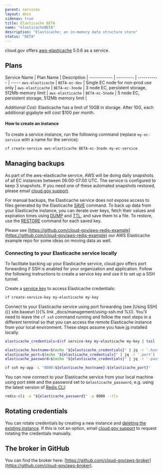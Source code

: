 ```yaml
---
parent: services
layout: docs
sidenav: true
title: Elasticache BETA
name: "elasticacheBETA"
description: "Elasticache: an in-memory data structure store"
status: "BETA"
---
```


cloud.gov offers [aws-elasticache](https://aws.amazon.com/elasticache/) 5.0.6 as a service.

## Plans

Service Name | Plan Name | Description |
------------ | --------- | ----------- | -----
`aws-elasticache` | `BETA-ec-dev` | Single EC node for non-prod use only |
`aws-elasticache` | `BETA-ec-3node` | 3 node EC, persistent storage, 512Mb memory limit |
`aws-elasticache` | `BETA-ec-5node` | 5 node EC, persistent storage, 512Mb memory limit |

*Additional Cost:* Elasticache has a limit of 10GB in storage. After 10G, each additional gigabyte will cost $100 per month.



#### How to create an instance

To create a service instance, run the following command (replace `my-ec-service` with a name for the service):

```sh
cf create-service aws-elasticache BETA-ec-3node my-ec-service
```

## Managing backups

As part of the aws-elasticache service, AWS will be doing daily snapshots of all EC instances between 06:00-07:00 UTC.  The service is configured to keep 3 snapshots.  If you need one of these automated snapshots restored, please email [cloud.gov support](mailto:support@cloud.gov).

For manual backups, the Elasticache service does not expose access to files generated by the Elasticache [SAVE](https://redis.io/commands/save) command. To back up data from your Elasticache instance, you can iterate over keys, fetch their values and expiration times using [DUMP](https://redis.io/commands/dump) and [TTL](https://redis.io/commands/ttl), and save them to a file. To restore, use the [RESTORE](https://redis.io/commands/restore) command for each saved key.

Please see [https://github.com/cloud-gov/aws-redis-example](https://github.com/cloud-gov/aws-redis-example) our AWS Elasticache example repo for some ideas on moving data as well.

### Connecting to your Elasticache service locally

To facilitate backing up your Elasticache service, cloud.gov offers port forwarding if
SSH is enabled for your organization and application. Follow the following
instructions to create a service key and use it to set up a SSH tunnel.

Create a [service key](https://docs.cloudfoundry.org/devguide/services/service-keys.html)
to access Elasticache credentials:

```sh
cf create-service-key my-elasticache my-key
```

Connect to your Elasticache service using port forwarding (see [Using SSH]({{ site.baseurl }}{% link _docs/management/using-ssh.md %})). You'll need to
leave the `cf ssh` command running
and follow the next steps in a different terminal so that you can access the
remote Elasticache instance from your local environment. These steps assume you have [jq](https://stedolan.github.io/jq/) installed locally.

```sh
elasticache_credentials=$(cf service-key my-elasticache my-key | tail -n +3)

elasticache_hostname=$(echo "${elasticache_credentials}" | jq -r '.hostname')
elasticache_port=$(echo "${elasticache_credentials}" | jq -r '.port')
elasticache_password=$(echo "${elasticache_credentials}" | jq -r '.password')

cf ssh my-app -L "8000:${elasticache_hostname}:${elasticache_port}"
```

You can now connect to your Elasticache service from your local machine using port `8000` and the password set to `$elasticache_password`, e.g. using the latest version of [Redis CLI](https://redis.io/topics/rediscli):

```sh
redis-cli -a "${elasticache_password}" -p 8000 --tls
```

## Rotating credentials

You can rotate credentials by creating a new instance and [deleting the existing instance](https://cli.cloudfoundry.org/en-US/cf/delete-service.html). If this is not an option, email [cloud.gov support](mailto:support@cloud.gov) to request rotating the credentials manually.

## The broker in GitHub

You can find the broker here: [https://github.com/cloud-gov/aws-broker](https://github.com/cloud-gov/aws-broker).
